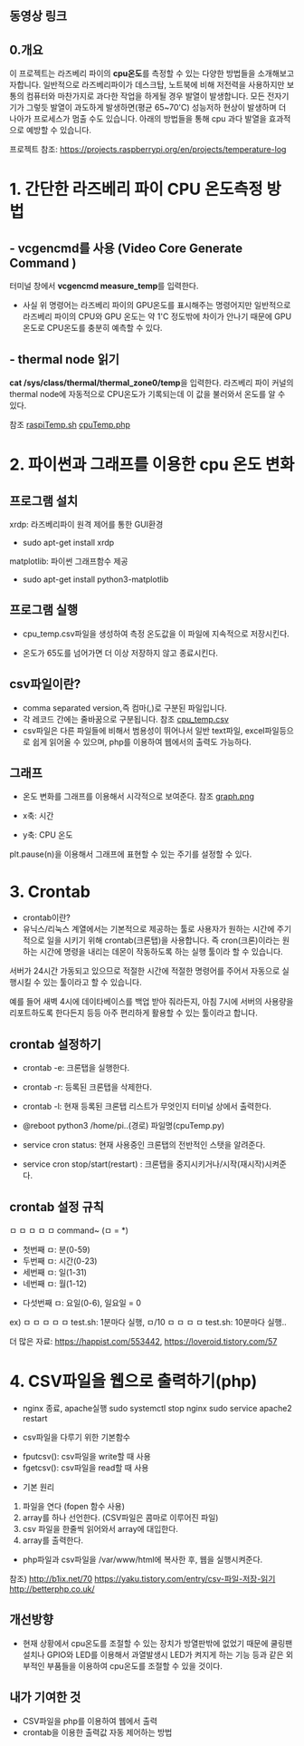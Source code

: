 ## 동영상 링크


## 0.개요
이 프로젝트는 라즈베리 파이의 **cpu온도**를 측정할 수 있는 다양한 방법들을 
소개해보고자합니다. 일반적으로 라즈베리파이가 데스크탑, 노트북에 비해 저전력을 사용하지만 보통의 컴퓨터와 마찬가지로 과다한 작업을 하게될 경우 발열이 발생합니다. 모든 전자기기가 그렇듯 발열이 과도하게 발생하면(평균 65~70'C) 성능저하 현상이 발생하며 더 나아가 프로세스가 멈출 수도 있습니다. 아래의 방법들을 통해 cpu 과다 발열을 효과적으로 예방할 수 있습니다. 

프로젝트 참조: https://projects.raspberrypi.org/en/projects/temperature-log

# 1. 간단한 라즈베리 파이 CPU 온도측정 방법

## - vcgencmd를 사용 (Video Core Generate Command )
터미널 창에서 **vcgencmd measure_temp**를 입력한다. 
- 사실 위 명령어는 라즈베리 파이의 GPU온도를 표시해주는 명령어지만 일반적으로 라즈베리 파이의 CPU와 GPU 온도는 약 1'C 정도밖에 차이가 안나기 때문에  GPU 온도로 CPU온도를 충분히 예측할 수 있다.

## - thermal node 읽기
**cat /sys/class/thermal/thermal_zone0/temp**을 입력한다. 
라즈베리 파이 커널의 thermal node에 자동적으로 CPU온도가 기록되는데 이 값을 불러와서 온도를 알 수 있다.

참조 [raspiTemp.sh](https://github.com/paul5404/finalProject/blob/master/raspiTemp.sh) [cpuTemp.php](https://github.com/paul5404/finalProject/blob/master/cpuTemp.php)

# 2. 파이썬과 그래프를 이용한 cpu 온도 변화
## 프로그램 설치
xrdp: 라즈베리파이 원격 제어를 통한 GUI환경
- sudo apt-get install xrdp

matplotlib: 파이썬 그래프함수 제공
- sudo apt-get install python3-matplotlib

## 프로그램 실행
- cpu_temp.csv파일을 생성하여 측정 온도값을 이 파일에 지속적으로 저장시킨다.

- 온도가 65도를 넘어가면 더 이상 저장하지 않고 종료시킨다.

## csv파일이란?
- comma separated version,즉 컴마(,)로 구분된 파일입니다. 
- 각 레코드 간에는 줄바꿈으로 구분됩니다. 참조 [cpu_temp.csv](https://github.com/paul5404/finalProject/blob/master/cpu_temp.csv)
- csv파일은 다른 파일들에 비해서 범용성이 뛰어나서 일반 text파일, excel파일등으로 쉽게 읽어올 수 있으며, php를 이용하여 웹에서의 출력도 가능하다. 

## 그래프
- 온도 변화를 그래프를 이용해서 시각적으로 보여준다. 참조 [graph.png](https://github.com/paul5404/finalProject/blob/master/graph.png)

- x축: 시간
- y축: CPU 온도

plt.pause(n)을 이용해서 그래프에 표현할 수 있는 주기를 설정할 수 있다.


# 3. Crontab
- crontab이란?
- 유닉스/리눅스 계열에서는 기본적으로 제공하는 툴로 사용자가 원하는 시간에 주기적으로 일을 시키기 위해 crontab(크론탭)을 사용합니다. 즉 cron(크론)이라는 원하는 시간에 명령을 내리는 데몬이 작동하도록 하는 실행 툴이라 할 수 있습니다. 

서버가 24시간 가동되고 있으므로 적절한 시간에 적절한 명령어를 주어서 자동으로 실행시킬 수 있는 툴이라고 할 수 있습니다.

예를 들어 새벽 4시에 데이타베이스를 백업 받아 줘라든지, 아침 7시에 서버의 사용량을 리포트하도록 한다든지 등등 아주 편리하게 활용할 수 있는 툴이라고 합니다.

## crontab 설정하기
- crontab -e: 크론탭을 실행한다.
- crontab -r: 등록된 크론탭을 삭제한다.
- crontab -l: 현재 등록된 크론탭 리스트가 무엇인지 터미널 상에서 출력한다.
- @reboot python3 /home/pi..(경로) 파일명(cpuTemp.py)

- service cron status: 현재 사용중인 크론탭의 전반적인 스탯을 알려준다.
- service cron stop/start(restart) : 크론탭을 중지시키거나/시작(재시작)시켜준다.

## crontab 설정 규칙
ㅁ ㅁ ㅁ ㅁ ㅁ command~ (ㅁ = *)
- 첫번째 ㅁ: 분(0-59)
- 두번째 ㅁ: 시간(0-23)
- 세번째 ㅁ: 일(1-31)
- 네번째 ㅁ: 월(1-12)
* 다섯번째 ㅁ: 요일(0-6), 일요일 = 0

ex) ㅁ ㅁ ㅁ ㅁ ㅁ test.sh: 1분마다 실행,  ㅁ/10 ㅁ ㅁ ㅁ ㅁ test.sh: 10분마다 실행..

더 많은 자료: https://happist.com/553442, https://loveroid.tistory.com/57
                 
# 4. CSV파일을 웹으로 출력하기(php)
- nginx 종료, apache실행
sudo systemctl stop nginx
sudo service apache2 restart

- csv파일을 다루기 위한 기본함수
 * fputcsv(): csv파일을 write할 때 사용
 * fgetcsv(): csv파일을 read할 때 사용

- 기본 원리
 1. 파일을 연다 (fopen 함수 사용)
 1. array를 하나 선언한다. (CSV파일은 콤마로 이루어진 파일)
 1. csv 파일을 한줄씩 읽어와서 array에 대입한다.
 1. array를 출력한다.

- php파일과 csv파일을 /var/www/html에 복사한 후, 웹을 실행시켜준다.

참조) 
http://b1ix.net/70  https://yaku.tistory.com/entry/csv-파일-저장-읽기   http://betterphp.co.uk/

## 개선방향
- 현재 상황에서 cpu온도를 조절할 수 있는 장치가 방열판밖에 없었기 때문에 쿨링팬 설치나 GPIO와 LED를 이용해서 과열발생시 LED가 켜지게 하는 기능 등과 같은 외부적인 부품들을 이용하여 cpu온도를 조절할 수 있을 것이다.

## 내가 기여한 것
- CSV파일을 php를 이용하여 웹에서 출력
- crontab을 이용한 출력값 자동 제어하는 방법
